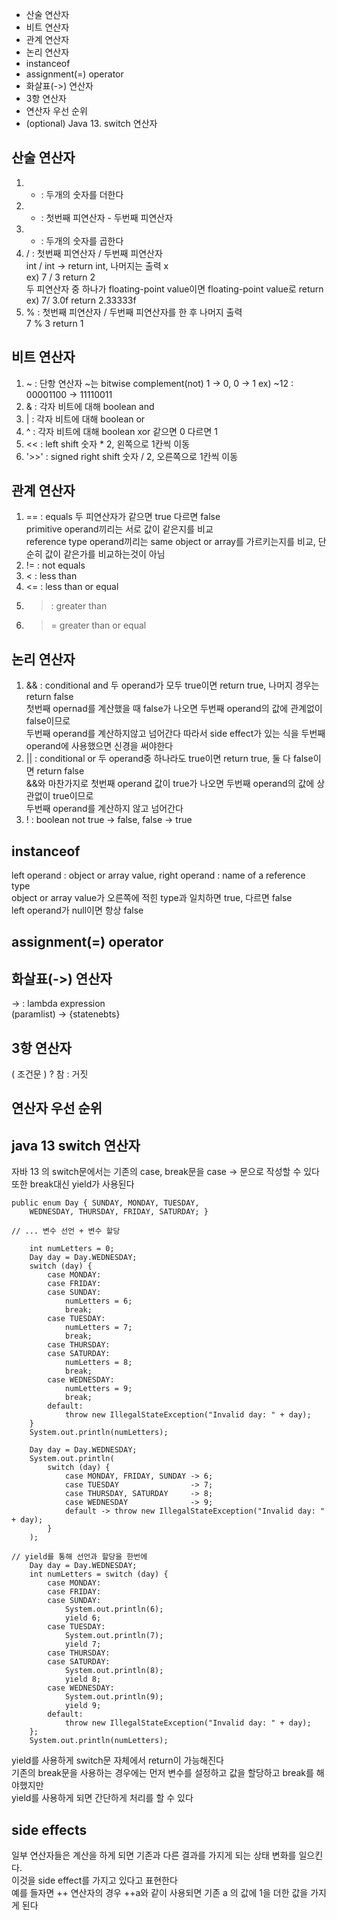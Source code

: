 * 산술 연산자
* 비트 연산자
* 관계 연산자
* 논리 연산자
* instanceof
* assignment(=) operator
* 화살표(->) 연산자
* 3항 연산자
* 연산자 우선 순위
* (optional) Java 13. switch 연산자

## 산술 연산자
1. + : 두개의 숫자를 더한다
2. - : 첫번째 피연산자 - 두번째 피연산자
3. * : 두개의 숫자를 곱한다
4. / : 첫번째 피연산자 / 두번째 피연산자
<br/>int / int -> return int, 나머지는 출력 x
<br/>ex) 7 / 3 return 2
<br/>두 피연산자 중 하나가 floating-point value이면 floating-point value로 return
<br/>ex) 7/ 3.0f return 2.33333f
5. % : 첫번째 피연산자 / 두번째 피연산자를 한 후 나머지 출력
<br/> 7 % 3 return 1

## 비트 연산자
1. ~ : 단항 연산자 ~는 bitwise complement(not) 1 -> 0, 0 -> 1
ex) ~12 : 00001100 -> 11110011
2. & : 각자 비트에 대해 boolean and
3. | : 각자 비트에 대해 boolean or
4. ^ : 각자 비트에 대해 boolean xor 같으면 0 다르면 1
5. << : left shift 숫자 * 2, 왼쪽으로 1칸씩 이동
6. '>>' : signed right shift 숫자 / 2, 오른쪽으로 1칸씩 이동 

## 관계 연산자
1. == : equals 두 피연산자가 같으면 true 다르면 false
<br/> primitive operand끼리는 서로 값이 같은지를 비교
<br/> reference type operand끼리는 same object or array를 가르키는지를 비교, 단순히 값이 같은가를 비교하는것이 아님
2. != : not equals
3. < : less than
4. <= : less than or equal
5. > : greater than
6. >= greater than or equal

## 논리 연산자
1. && : conditional and 두 operand가 모두 true이면 return true, 나머지 경우는 return false
<br/> 첫번째 opernad를 계산했을 때 false가 나오면 두번째 operand의 값에 관계없이 false이므로
<br/> 두번째 operand를 계산하지않고 넘어간다 따라서 side effect가 있는 식을 두번째 operand에 사용했으면 신경을 써야한다
2. || : conditional or 두 operand중 하나라도 true이면 return true, 둘 다 false이면 return false
<br/> &&와 마찬가지로 첫번째 operand 값이 true가 나오면 두번째 operand의 값에 상관없이 true이므로
<br/> 두번째 operand를 계산하지 않고 넘어간다
3. ! : boolean not true -> false, false -> true

## instanceof
left operand : object or array value, right operand : name of a reference type
<br/> object or array value가 오른쪽에 적힌 type과 일치하면 true, 다르면 false
<br/> left operand가 null이면 항상 false
## assignment(=) operator

## 화살표(->) 연산자
-> : lambda expression
<br/> (paramlist) -> {statenebts}

## 3항 연산자
( 조건문 ) ? 참 : 거짓 

## 연산자 우선 순위

## java 13 switch 연산자
자바 13 의 switch문에서는 기존의 case, break문을 case -> 문으로 작성할 수 있다
<br/> 또한 break대신 yield가 사용된다
```
public enum Day { SUNDAY, MONDAY, TUESDAY,
    WEDNESDAY, THURSDAY, FRIDAY, SATURDAY; }

// ... 변수 선언 + 변수 할당

    int numLetters = 0;
    Day day = Day.WEDNESDAY;
    switch (day) {
        case MONDAY:
        case FRIDAY:
        case SUNDAY:
            numLetters = 6;
            break;
        case TUESDAY:
            numLetters = 7;
            break;
        case THURSDAY:
        case SATURDAY:
            numLetters = 8;
            break;
        case WEDNESDAY:
            numLetters = 9;
            break;
        default:
            throw new IllegalStateException("Invalid day: " + day);
    }
    System.out.println(numLetters);
```
```
    Day day = Day.WEDNESDAY;    
    System.out.println(
        switch (day) {
            case MONDAY, FRIDAY, SUNDAY -> 6;
            case TUESDAY                -> 7;
            case THURSDAY, SATURDAY     -> 8;
            case WEDNESDAY              -> 9;
            default -> throw new IllegalStateException("Invalid day: " + day);
        }
    );    
```
``` 
// yield를 통해 선언과 할당을 한번에
    Day day = Day.WEDNESDAY;
    int numLetters = switch (day) {
        case MONDAY:
        case FRIDAY:
        case SUNDAY:
            System.out.println(6);
            yield 6;
        case TUESDAY:
            System.out.println(7);
            yield 7;
        case THURSDAY:
        case SATURDAY:
            System.out.println(8);
            yield 8;
        case WEDNESDAY:
            System.out.println(9);
            yield 9;
        default:
            throw new IllegalStateException("Invalid day: " + day);
    };
    System.out.println(numLetters);
 ```
 yield를 사용하게 switch문 자체에서 return이 가능해진다
 <br/> 기존의 break문을 사용하는 경우에는 먼저 변수를 설정하고 값을 할당하고 break를 해야했지만
 <br/> yield를 사용하게 되면 간단하게 처리를 할 수 있다
 
## side effects
일부 연산자들은 계산을 하게 되면 기존과 다른 결과를 가지게 되는 상태 변화를 일으킨다.
<br/> 이것을 side effect를 가지고 있다고 표현한다
<br/> 예를 들자면 ++ 연산자의 경우 ++a와 같이 사용되면 기존 a 의 값에 1을 더한 값을 가지게 된다
